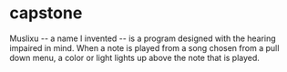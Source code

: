 # capstone

Muslixu -- a name I invented -- is a program designed with the hearing impaired in mind. When a note is played from a song
chosen from a pull down menu, a color or light lights up above the note that is played.
